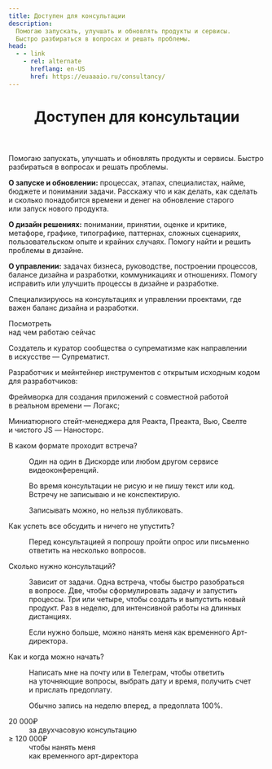 ```yaml
---
title: Доступен для консультации
description:
  Помогаю запускать, улучшать и обновлять продукты и сервисы.
  Быстро разбираться в вопросах и решать проблемы.
head:
  - - link
    - rel: alternate
      hreflang: en-US
      href: https://euaaaio.ru/consultancy/
---
```


<div class="consultancy">
	<header class="consultancy__header g">
		<h1 class="consultancy__title">Доступен для консультации</h1>
	</header>
	<section class="consultancy__section g" id="about">
		<p class="preview">
			Помогаю запускать, улучшать и&nbsp;обновлять продукты и&nbsp;сервисы.
			Быстро разбираться в&nbsp;вопросах и&nbsp;решать проблемы.
		</p>
		<p class="article__enumeration">
			<strong>О&nbsp;запуске и&nbsp;обновлении:</strong>
			<span>процессах, этапах, специалистах, найме, бюджете и&nbsp;понимании задачи. Расскажу что и&nbsp;как&nbsp;делать, как сделать и&nbsp;сколько понадобится времени и&nbsp;денег на&nbsp;обновление старого или&nbsp;запуск нового продукта.</span>
		</p>
		<p class="article__enumeration">
			<strong>О&nbsp;дизайн решениях:</strong>
			<span>понимании, принятии, оценке и&nbsp;критике, метафоре, графике, типографике, паттернах, сложных сценариях, пользовательском опыте и&nbsp;крайних случаях. Помогу найти и&nbsp;решить проблемы в&nbsp;дизайне.</span>
		</p>
		<p class="article__enumeration">
			<strong>О&nbsp;управлении:</strong>
			<span>задачах бизнеса, руководстве, построении процессов, балансе дизайна и&nbsp;разработки, коммуникациях и&nbsp;отношениях. Помогу исправить или улучшить процессы в&nbsp;дизайне и&nbsp;разработке.</span>
		</p>
	</section>
	<section class="consultancy__section g" id="who">
		<p class="p about">Специализируюсь на&nbsp;консультациях и&nbsp;управлении проектами, где важен баланс дизайна и&nbsp;разработки.</p>
		<e-link-preview class="now" href="/ru/now/">Посмотреть <br>над чем работаю сейчас</e-link-preview>
		<div class="details">
			<p class="p">Создатель и&nbsp;куратор сообщества о&nbsp;супрематизме как направлении в&nbsp;искусстве — <e-link-external href="https://suprematist.cc">Супрематист</e-link-external>.</p>
			<p class="p">Разработчик и&nbsp;мейнтейнер инструментов с&nbsp;открытым исходным кодом для разработчиков:</p>
			<p class="p">Фреймворка для создания приложений с&nbsp;совместной работой в&nbsp;реальном времени — <e-link-external href="https://github.com/logux">Логакс</e-link-external>;</p>
			<p class="p">Миниатюрного стейт-менеджера для Реакта, Преакта, Вью, Свелте и&nbsp;чистого&nbsp;JS — <e-link-external href="https://github.com/nanostores">Наносторс</e-link-external>.</p>
		</div>
	</section>
	<section class="consultancy__section g" id="questions">
		<dl>
			<dt>В&nbsp;каком формате проходит встреча?</dt>
			<dd>
				<p>Один на&nbsp;один в&nbsp;Дискорде или любом другом сервисе видеоконференций.</p>
				<p>Во&nbsp;время консультации не&nbsp;рисую и&nbsp;не&nbsp;пишу текст или код. Встречу не&nbsp;записываю и&nbsp;не&nbsp;конспектирую.</p>
				<p>Записывать можно, но нельзя публиковать.</p>
			</dd>
			<dt>Как успеть все обсудить и&nbsp;ничего не&nbsp;упустить?</dt>
			<dd>
				<p>Перед консультацией я&nbsp;попрошу пройти опрос или письменно ответить на&nbsp;несколько вопросов.</p>
			</dd>
			<dt>Сколько нужно консультаций?</dt>
			<dd>
				<p>Зависит от&nbsp;задачи. Одна встреча, чтобы быстро разобраться в&nbsp;вопросе. Две, чтобы сформулировать задачу и&nbsp;запустить процессы. Три или четыре, чтобы создать и&nbsp;выпустить новый продукт. Раз в&nbsp;неделю, для интенсивной работы на&nbsp;длинных дистанциях.</p>
				<p>Если нужно больше, можно нанять меня как временного Арт-директора.</p>
			</dd>
			<dt>Как и&nbsp;когда можно начать?</dt>
			<dd>
				<p>Написать мне на&nbsp;<e-link-external href="mailto:e@euaaaio.ru?subject=Консультация">почту</e-link-external> или в&nbsp;<e-link-external href="https://t.me/euaaaio">Телеграм</e-link-external>, чтобы ответить на&nbsp;уточняющие вопросы, выбрать дату и&nbsp;время, получить счет и&nbsp;прислать предоплату.</p>
				<p>Обычно запись на&nbsp;неделю вперед, а&nbsp;предоплата 100%.</p>
			</dd>
		</dl>
	</section>
	<section class="consultancy__section g" id="pricing">
		<dl>
			<div>
				<dt>20 000₽</dt>
				<dd>за&nbsp;двухчасовую консультацию</dd>
			</div>
			<div>
				<dt>≥ 120 000₽</dt>
				<dd>чтобы нанять меня <br>как временного арт-директора</dd>
			</div>
		</dl>
	</section>
</div>

<style lang="stylus" scoped>
.consultancy
	display: grid

	@media (max-width: 736px)
		margin-top: 220px

.consultancy__header
	position: sticky
	top: 10px
	z-index: -1
	grid-auto-rows: max-content

	@media (max-width: 736px)
		position: sticky
		align-items: flex-end

.consultancy__title
	grid-column: j / span 2
	font-weight: bold

.consultancy__section
	grid-auto-rows: minmax(60px, auto)

	&:not(:first-of-type)
		padding-top: 310px

		@media (max-width: 736px)
			padding-top: 240px

	> *
		grid-column: j / span 2

#preview
	@media (max-width: 736px)
		padding-top: 300px

#about
	gap: 120px 20px

	@media (max-width: 736px)
		gap: 120px 0

	.preview
		height: 160px

		@media (max-width: 736px)
			height: 200px

#who
	.p:first-letter
		padding-left: 30px

	.about
		grid-row-end: span 7

		@media (max-width: 736px)
			grid-row-end: inherit
			margin-bottom: 240px

	.now
		grid-area: 4 / e / span 2

		@media (max-width: 736px)
			grid-row: auto
			grid-column: j
			margin-bottom: 120px

	.details
		> p
			padding-bottom: 0px

		> p:nth-child(1)
			padding-bottom: 60px

		> p:nth-child(2)
			padding-bottom: 20px

#questions
	dl
		display: grid
		grid-template-columns: repeat(4, 1fr)
		grid-column: h / span 4
		gap: 60px 20px

		@media (max-width: 736px)
			display: flex
			flex-direction: column
			grid-column: j / span 2
			gap: 0px

		dt
			grid-column: 1

			@media (max-width: 736px)
				padding-bottom: 20px
				font-weight: 700

				&:not(:first-of-type)
					padding-top: 120px

		dd
			grid-column: 3 / 5
			color: inherit

		p:first-letter
			padding-left: 30px

#pricing
	dl
		display: grid
		grid-column-end: span 3
		gap: 120px

		dt
			font-size: 60px
			font-weight: 600

			@media (max-width: 736px)
				font-size: 11vw

.article__enumeration
	> strong
		display: block
		padding-bottom: 20px

	> span
		display: block

		&:first-letter
			padding-left: 150px

			@media (max-width: 1440px)
				padding-left: 30px
</style>
